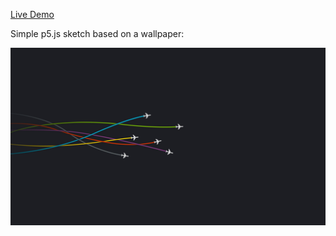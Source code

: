 <a href="(https://julienduranleau-sandbox.github.io/colorful-acrobatic-airplanes/" target="_blank">Live Demo</a>

Simple p5.js sketch based on a wallpaper:

![](./reference.jpg)
